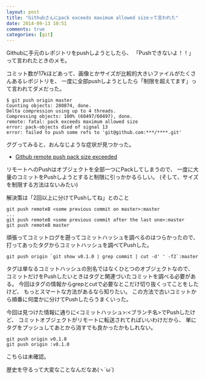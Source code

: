```yaml
---
layout: post
title: "Githubさんにpack exceeds maximum allowed sizeって言われた"
date: 2014-09-13 10:51
comments: true
categories: [git]
---
```


Githubに手元のレポジトリをpushしようとしたら、
「Pushできないよ！！」って言われたときのメモ。

<!-- More -->

コミット数が17kほどあって、画像とかサイズが比較的大きいファイルがたくさんあるレポジトリを、
一度に全部pushしようとしたら「制限を超えてます」って言われてダメだった。

``` plain
$ git push origin master
Counting objects: 280874, done.
Delta compression using up to 4 threads.
Compressing objects: 100% (60497/60497), done.
remote: fatal: pack exceeds maximum allowed size
error: pack-objects died of signal 13
error: failed to push some refs to 'git@github.com:***/****.git'
```

ググってみると、おんなじような症状が見つかった。

- [Github remote push pack size exceeded](http://stackoverflow.com/questions/15125862/github-remote-push-pack-size-exceeded)

リモートへのPushはオブジェクトを全部一つにPackしてしまうので、
一度に大量のコミットをPushしようとすると制限に引っかかるらしい。
(そして、サイズを制限する方法はないみたい)

解決策は「2回以上に分けてPushしてね」とのこと

``` plain
git push remoteB <some previous commit on master>:master
...
git push remoteB <some previous commit after the last one>:master
git push remoteB master
```

頑張ってコミットログを遡ってコミットハッシュを調べるのはつらかったので、
打ってあったタグからコミットハッシュを調べてPushした。

``` plain
git push origin `git show v0.1.0 | grep commit | cut -d' ' -f2`:master
```

タグは単なるコミットハッシュの別名ではなくひとつのオブジェクトなので、
コミットだけをPushしたいときはタグと関連づいたコミットを調べる必要がある。
今回はタグの情報からgrepとcutで必要なとこだけ切り抜くってことをしたけど、
もっとスマートな方法があるなら知りたい。
この方法で古いコミットから順番に何度かに分けてPushしたらうまくいった。

今回は見つけた情報に通りに<コミットハッシュ>:<ブランチ名>でPushしたけど、
コミットオブジェクトがリモートに転送されてればいいわけだから、
単にタグをプッシュしてあとから消すでも良かったかもしれない。

``` plain
git push origin v0.1.0
git push origin :v0.1.0
```

こちらは未確認。

歴史を守るって大変なことなんだなあ(ヽ´ω`)

